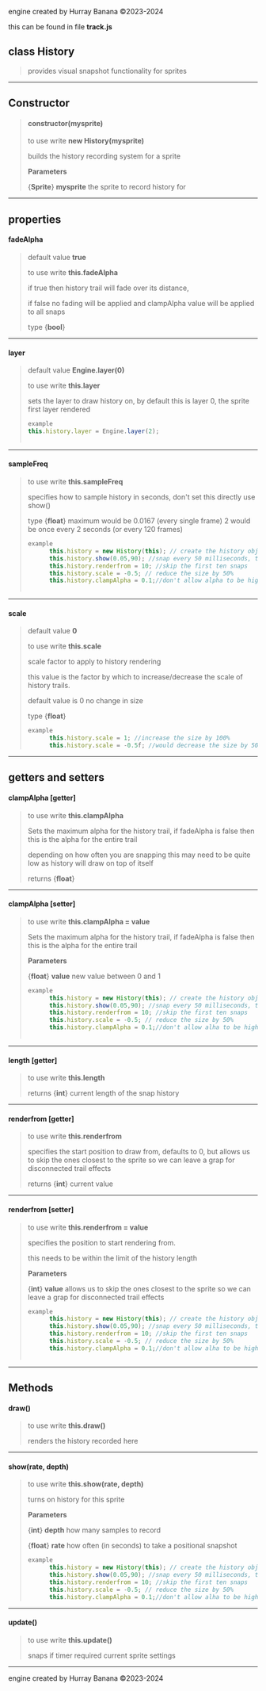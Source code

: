 engine created by Hurray Banana &copy;2023-2024

this can be found in file **track.js**
## class History
>  provides visual snapshot functionality for sprites
> 
> 

---

## Constructor
> #### constructor(mysprite)
> to use write **new History(mysprite)**
> 
> builds the history recording system for a sprite
> 
> 
> **Parameters**
> 
> {**Sprite**} **mysprite** the sprite to record history for
> 
> 

---

## properties
#### fadeAlpha
> default value **true**
> 
> to use write **this.fadeAlpha**
> 
> if true then history trail will fade over its distance,
> 
> if false no fading will be applied and clampAlpha value will be applied to all snaps
> 
> 
> type {**bool**}
> 
> 

---

#### layer
> default value **Engine.layer(0)**
> 
> to use write **this.layer**
> 
> sets the layer to draw history on, by default this is layer 0, the sprite first layer rendered
> 
> ```js
> example
> this.history.layer = Engine.layer(2);
>     
> ```
> 

---

#### sampleFreq
> to use write **this.sampleFreq**
> 
> specifies how to sample history in seconds, don't set this directly use show()
> 
> 
> type {**float**} maximum would be 0.0167 (every single frame) 2 would be once every 2 seconds (or every 120 frames)
> 
> ```js
> example
>       this.history = new History(this); // create the history object
>       this.history.show(0.05,90); //snap every 50 milliseconds, take 90 samples
>       this.history.renderfrom = 10; //skip the first ten snaps
>       this.history.scale = -0.5; // reduce the size by 50%
>       this.history.clampAlpha = 0.1;//don't allow alpha to be higher than 10%
>     
> ```
> 

---

#### scale
> default value **0**
> 
> to use write **this.scale**
> 
> scale factor to apply to history rendering
> 
> this value is the factor by which to increase/decrease the scale of history trails.
> 
> default value is 0  no change in size
> 
> 
> type {**float**}
> 
> ```js
> example
>       this.history.scale = 1; //increase the size by 100%
>       this.history.scale = -0.5f; //would decrease the size by 50%,
> ```
> 

---

## getters and setters
#### clampAlpha [getter]
> to use write **this.clampAlpha**
> 
> Sets the maximum alpha for the history trail, if fadeAlpha is false then this is the alpha for the entire trail
> 
> depending on how often you are snapping this may need to be quite low as history will draw on top of itself
> 
> 
> returns {**float**}
> 
> 

---

#### clampAlpha [setter]
> to use write **this.clampAlpha = value**
> 
> Sets the maximum alpha for the history trail, if fadeAlpha is false then this is the alpha for the entire trail
> 
> 
> **Parameters**
> 
> {**float**} **value** new value between 0 and 1
> 
> ```js
> example
>       this.history = new History(this); // create the history object
>       this.history.show(0.05,90); //snap every 50 milliseconds, take 90 samples
>       this.history.renderfrom = 10; //skip the first ten snaps
>       this.history.scale = -0.5; // reduce the size by 50%
>       this.history.clampAlpha = 0.1;//don't allow alha to be higher than 10%
>     
> ```
> 

---

#### length [getter]
> to use write **this.length**
> 
> 
> returns {**int**} current length of the snap history
> 
> 

---

#### renderfrom [getter]
> to use write **this.renderfrom**
> 
> specifies the start position to draw from, defaults to 0, but allows us to skip the ones closest to the sprite so we can leave a grap for disconnected trail effects
> 
> 
> returns {**int**} current value
> 
> 

---

#### renderfrom [setter]
> to use write **this.renderfrom = value**
> 
> specifies the position to start rendering from.
> 
> this needs to be within the limit of the history length
> 
> 
> **Parameters**
> 
> {**int**} **value** allows us to skip the ones closest to the sprite so we can leave a grap for disconnected trail effects
> 
> ```js
> example
>       this.history = new History(this); // create the history object
>       this.history.show(0.05,90); //snap every 50 milliseconds, take 90 samples
>       this.history.renderfrom = 10; //skip the first ten snaps
>       this.history.scale = -0.5; // reduce the size by 50%
>       this.history.clampAlpha = 0.1;//don't allow alha to be higher than 10%
>     
> ```
> 

---

## Methods
#### draw()
> to use write **this.draw()**
> 
> renders the history recorded here
> 
> 

---

#### show(rate, depth)
> to use write **this.show(rate, depth)**
> 
> turns on history for this sprite
> 
> 
> **Parameters**
> 
> {**int**} **depth** how many samples to record
> 
> {**float**} **rate** how often (in seconds) to take a positional snapshot
> 
> ```js
> example
>       this.history = new History(this); // create the history object
>       this.history.show(0.05,90); //snap every 50 milliseconds, take 90 samples
>       this.history.renderfrom = 10; //skip the first ten snaps
>       this.history.scale = -0.5; // reduce the size by 50%
>       this.history.clampAlpha = 0.1;//don't allow alha to be higher than 10%
> ```
> 

---

#### update()
> to use write **this.update()**
> 
> snaps if timer required current sprite settings
> 
> 

---

engine created by Hurray Banana &copy;2023-2024
